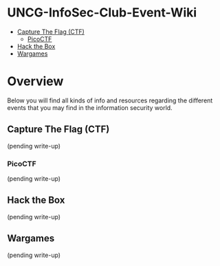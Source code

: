 # UNCG-InfoSec-Club-Event-Wiki

- [Capture The Flag (CTF)](#capture-the-flag-ctf)
  - [PicoCTF](#picoctf)
- [Hack the Box](#hack-the-box)
- [Wargames](#wargames)
  
# Overview

Below you will find all kinds of info and resources regarding the different events that you may find in the information security world.

## Capture The Flag (CTF)

(pending write-up)

### PicoCTF

(pending write-up)

## Hack the Box

(pending write-up)

## Wargames

(pending write-up)

